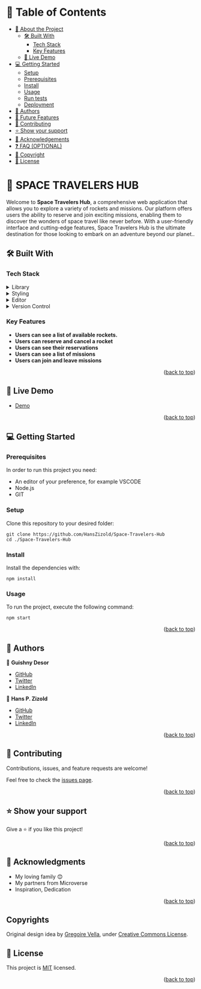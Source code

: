 <a name="readme-top"></a>

# 📗 Table of Contents

- [📖 About the Project](#about-project)
  - [🛠 Built With](#built-with)
    - [Tech Stack](#tech-stack)
    - [Key Features](#key-features)
  - [🚀 Live Demo](#live-demo)
- [💻 Getting Started](#getting-started)
  - [Setup](#setup)
  - [Prerequisites](#prerequisites)
  - [Install](#install)
  - [Usage](#usage)
  - [Run tests](#run-tests)
  - [Deployment](#triangular_flag_on_post-deployment)
- [👥 Authors](#authors)
- [🔭 Future Features](#future-features)
- [🤝 Contributing](#contributing)
- [⭐️ Show your support](#support)
- [🙏 Acknowledgements](#acknowledgements)
- [❓ FAQ (OPTIONAL)](#faq)
- [🙏 Copyright](#copyrights)
- [📝 License](#license)

<!-- PROJECT DESCRIPTION -->

# 📖 SPACE TRAVELERS HUB <a name="about-project"></a>

Welcome to **Space Travelers Hub**, a comprehensive web application that allows you to explore a variety of rockets and missions. Our platform offers users the ability to reserve and join exciting missions, enabling them to discover the wonders of space travel like never before. With a user-friendly interface and cutting-edge features, Space Travelers Hub is the ultimate destination for those looking to embark on an adventure beyond our planet..

## 🛠 Built With <a name="built-with"></a>

### Tech Stack <a name="tech-stack"></a>

<details>
<summary>Library</summary>
  <ul>
    <li><a href="https://react.dev/">React</a></li>
  </ul>
</details>

<details>
<summary>Styling</summary>
  <ul>
    <li><a href="https://www.w3.org/Style/CSS/">CSS</a></li>
  </ul>
</details>

<details>
  <summary>Editor</summary>
  <ul>
    <li><a href="https://code.visualstudio.com/">VSCODE</a></li>
  </ul>
</details>

<details>
  <summary>Version Control</summary>
  <ul>
    <li><a href="https://git-scm.com/">GIT</a></li>
    <li><a href="https://github.com/">Github</a></li>
  </ul>
</details>

### Key Features <a name="key-features"></a>

- **Users can see a list of available rockets.**
- **Users can reserve and cancel a rocket**
- **Users can see their reservations**
- **Users can see a list of missions**
- **Users can join and leave missions**

<p align="right">(<a href="#readme-top">back to top</a>)</p>

## 🚀 Live Demo <a name="live-demo"></a>

- [Demo](https://space-travelers-hd.netlify.app/)

<p align="right">(<a href="#readme-top">back to top</a>)</p>

<!-- GETTING STARTED -->

## 💻 Getting Started <a name="getting-started"></a>

### Prerequisites

In order to run this project you need:

- An editor of your preference, for example VSCODE
- Node.js
- GIT

### Setup

Clone this repository to your desired folder:

    git clone https://github.com/HansZizold/Space-Travelers-Hub
    cd ./Space-Travelers-Hub

### Install

Install the dependencies with:

    npm install

### Usage

To run the project, execute the following command:

    npm start

<p align="right">(<a href="#readme-top">back to top</a>)</p>

## 👥 Authors <a name="authors"></a>

👤 **Guishny Desor**

- [GitHub](https://github.com/desorgui)
- [Twitter](https://twitter.com/DGuishny)
- [LinkedIn](https://www.linkedin.com/in/desorguishny)

👤 **Hans P. Zizold**

- [GitHub](https://github.com/HansZizold)
- [Twitter](https://twitter.com/hanzio27)
- [LinkedIn](https://www.linkedin.com/in/hans-paul-zizold-37129037/)

<p align="right">(<a href="#readme-top">back to top</a>)</p>

<!-- FUTURE FEATURES -->

## 🤝 Contributing <a name="contributing"></a>

Contributions, issues, and feature requests are welcome!

Feel free to check the [issues page](https://github.com/HansZizold/blogapp/issues).

<p align="right">(<a href="#readme-top">back to top</a>)</p>

## ⭐️ Show your support <a name="support"></a>

Give a ⭐️ if you like this project!

<p align="right">(<a href="#readme-top">back to top</a>)</p>

<!-- ACKNOWLEDGEMENTS -->

## 🙏 Acknowledgments <a name="acknowledgements"></a>

- My loving family 😊
- My partners from Microverse
- Inspiration, Dedication

<p align="right">(<a href="#readme-top">back to top</a>)</p>

<!-- COPYRIGHTS -->

## Copyrights <a name="copyrights"></a>

Original design idea by [Gregoire Vella](https://www.behance.net/gregoirevella), under [Creative Commons License](https://creativecommons.org/licenses/by-nc/4.0/).

<!-- LICENSE -->

## 📝 License <a name="license"></a>

This project is [MIT](./LICENSE.md) licensed.

<p align="right">(<a href="#readme-top">back to top</a>)</p>
